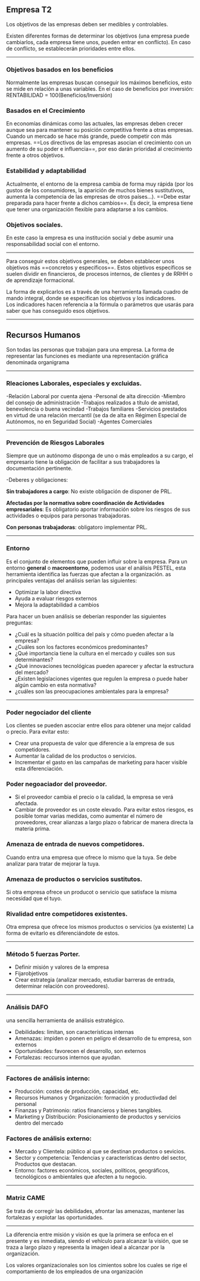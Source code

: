 ## Empresa T2
Los objetivos de las empresas deben ser medibles y controlables.

Existen diferentes formas de determinar los objetivos (una empresa puede cambiarlos, cada empresa tiene unos, pueden entrar en conflicto).
En caso de conflicto, se establecerán prioridades entre ellos.

------
### Objetivos basados en los beneficios
Normalmente las empresas buscan conseguir los máximos beneficios, esto se mide en relación a unas variables.
En el caso de beneficios por inversión:
RENTABILIDAD = 100(Beneficios/Inversión)
### Basados en el Crecimiento
En economías dinámicas como las actuales, las empresas deben crecer aunque sea para mantener su posición competitiva frente a otras empresas.
Cuando un mercado se hace más grande, puede competir con más empresas.
==Los directivos de las empresas asocian el crecimiento con un aumento de su poder e influencia==, por eso darán prioridad al crecimiento frente a otros objetivos.
### Estabilidad y adaptabilidad
Actualmente, el entorno de la empresa cambia de forma muy rápida (por los gustos de los consumidores, la aparición de muchos bienes sustitutivos, aumenta la competencia de las empresas de otros países…).
==Debe estar preparada para hacer frente a dichos cambios==. Es decir, la empresa tiene que tener una organización flexible para adaptarse a los cambios.
### Objetivos sociales.
En este caso la empresa es una institución social y debe asumir una responsabilidad social con el entorno.

-----

Para conseguir estos objetivos generales, se deben establecer unos objetivos
más ==concretos y específicos==.
Estos objetivos específicos se suelen dividir en  financieros, de procesos internos, de clientes y de RRHH o de aprendizaje formacional.

La forma de explicarlos es a través de una herramienta llamada cuadro de mando integral, donde se especifican los objetivos y los indicadores.  
Los indicadores hacen referencia a la fórmula o parámetros que usarás para saber que has conseguido esos objetivos.

----
## Recursos Humanos
Son todas las personas que trabajan para una empresa.
La forma de representar las funciones es mediante una representación gráfica denominada organigrama

---
### Rleaciones Laborales, especiales y excluidas.

-Relación Laboral por cuenta ajena
-Personal de alta dirección
-Miembro del consejo de administración
-Trabajos realizados a título de amistad, benevolencia o buena vecindad
-Trabajos familiares
-Servicios prestados en virtud de una relación mercantil (se da de alta en Régimen Especial de Autónomos, no en Seguridad Social)
-Agentes Comerciales

---
### Prevención de Riesgos Laborales
Siempre que un autónomo disponga de uno o más empleados a su cargo, el empresario tiene la obligación de facilitar a sus trabajadores la documentación pertinente.

-Deberes y obligaciones:

**Sin trabajadores a cargo**: No existe obligación de disponer de PRL.

**Afectadas por la normativa sobre coordinación de Actividades empresariales**: Es obligatorio aportar información sobre los riesgos de sus actividades o equipos para personas trabajadoras.

**Con personas trabajadoras**: obligatoro implementar PRL.

---
### Entorno
Es el conjunto de elementos que pueden influir sobre la empresa.
Para un entorno **general** o **macroentorno**, podemos usar el análisis PESTEL, esta herramienta identifica las fuerzas que afectan a la organización.
as principales ventajas del análisis serían las siguientes:
- Optimizar la labor directiva
- Ayuda a evaluar riesgos externos
- Mejora la adaptabilidad a cambios

Para hacer un buen análisis se deberían responder las siguientes preguntas:
 - ¿Cuál es la situación política del país y cómo pueden afectar a la empresa?
 - ¿Cuáles son los factores económicos predominantes?
 - ¿Qué importancia tiene la cultura en el mercado y cuáles son sus determinantes?
 - ¿Qué innovaciones tecnológicas pueden aparecer y afectar la estructura del mercado?
 - ¿Existen legislaciones vigentes que regulen la empresa o puede haber algún cambio en esta normativa?
 - ¿cuáles son las preocupaciones ambientales para la empresa?
 ---
 
### Poder negociador del cliente
Los clientes se pueden ascociar entre ellos para obtener una mejor calidad o precio.
 Para evitar esto:
 - Crear una propuesta de valor que diferencie a la empresa de sus competidores.
 - Aumentar la calidad de los productos o servicios.
 - Incrementar el gasto en las campañas de marketing para hacer visible esta diferenciación.
 
### Poder negoaciador del proveedor.
- Si el proveedor cambia el precio o la calidad, la empresa se verá afectada.
- Cambiar de proveedor es un coste elevado.
Para evitar estos riesgos, es posible tomar varias medidas, como aumentar el número de proveedores, crear alianzas a largo plazo o fabricar de manera directa la materia prima.

### Amenaza de entrada de nuevos competidores.
Cuando entra una empresa que ofrece lo mismo que la tuya.
Se debe analizar para tratar de mejorar la tuya.

### Amenaza de productos o servicios sustitutos.
Si otra empresa ofrece un producot o servicio que satisface la misma necesidad que el tuyo.

### Rivalidad entre competidores existentes.
Otra empresa que ofrece los mismos productos o servicios (ya existente)
La forma de evitarlo es diferenciándote de estos.

---
### Método 5 fuerzas Porter.
 - Definir misión y valores de la empresa
 - Fijarobjetivos
 - Crear estrategia (analizar mercado, estudiar barreras de entrada, determinar relación con proveedores).

---
### Análisis DAFO

una sencilla herramienta de análisis estratégico.
 - Debilidades: limitan, son características internas
 - Amenazas: impiden o ponen en peligro el desarrollo de tu empresa, son externos
 - Oportunidades: favorecen el desarrollo, son externos
 - Fortalezas: reccursos internos que ayudan.
---

### Factores de análisis interno:
 - Producción: costes de producción, capacidad, etc.
 - Recursos Humanos y Organización: formación y productivdad del personal
 - Finanzas y Patrimonio: ratios financieros y bienes tangibles. 
 - Marketing y Distribución: Posicionamiento de productos y servicios dentro del mercado
### Factores de análisis externo:
 - Mercado y Clientela: público al que se destinan productos o sevicios.
 - Sector y competencia: Tendencias y características dentro del sector, Productos que destacan.
 - Entorno: factores económicos, sociales, políticos, geográficos, tecnológicos o ambientales que afecten a tu negocio.

---

### Matriz CAME
Se trata de corregir las debilidades, afrontar las amenazas, mantener las fortalezas y explotar las oportunidades.

---

La diferencia entre misión y visión es que la primera se enfoca en el presente y es inmediata, siendo el vehículo para alcanzar la visión, que se traza a largo plazo y representa la imagen ideal a alcanzar por la organización.

Los valores organizacionales son los cimientos sobre los cuales se rige el comportamiento de los empleados de una organización

